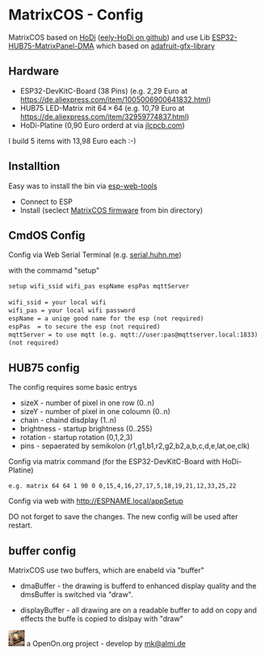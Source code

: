 
# MatrixCOS - Config


MatrixCOS based on <a href='https://eely.eu/'>HoDi</a> (<a href='https://github.com/JPlenert/eely-hodi'>eely-HoDi on github</a>)
and use Lib <a href='https://github.com/mrcodetastic/ESP32-HUB75-MatrixPanel-DMA'>ESP32-HUB75-MatrixPanel-DMA</a>
which based on <a href='https://github.com/adafruit/Adafruit-GFX-Library'>adafruit-gfx-library</a>

## Hardware

- ESP32-DevKitC-Board (38 Pins) (e.g. 2,29 Euro at https://de.aliexpress.com/item/1005006900641832.html)
- HUB75 LED-Matrix mit 64 × 64 (e.g.  10,79 Euro at https://de.aliexpress.com/item/32959774837.html)
- <a hrefg='https://github.com/JPlenert/eely-hodi/tree/main/eely-hodi-pcb/HoDi11P4_V.08.zip'>HoDi-Platine</a> (0,90 Euro orderd at via <a href='https://jlcpcb.com/'>jlcpcb.com</a>)

I build 5 items with 13,98 Euro each :-)

## Installtion

Easy was to install the bin via <a href='https://web.esphome.io/'>esp-web-tools</a>
- Connect to ESP
- Install (seclect <a href='../bin/'>MatrixCOS firmware</a> from bin directory)

## CmdOS Config 

Config via Web Serial Terminal (e.g. <a href='https://serial.huhn.me/'>serial.huhn.me</a>)

with the commamd "setup"

	setup wifi_ssid wifi_pas espName espPas mqttServer
	
	wifi_ssid = your local wifi 
	wifi_pas = your local wifi password 	
    espName = a uniqe good name for the esp (not required)
    espPas	= to secure the esp (not required)
	mqttServer = to use mqtt (e.g. mqtt://user:pas@mqttserver.local:1833) (not required)
	
	
## HUB75 config
The config requires some basic entrys
- sizeX - number of pixel in one row (0..n)
- sizeY - number of pixel in one coloumn (0..n)
- chain - chaind disdplay (1..n)
- brightness - startup brightness (0..255)
- rotation - startup rotation (0,1,2,3)
- pins  - sepaerated by semikolon (r1,g1,b1,r2,g2,b2,a,b,c,d,e,lat,oe,clk)

Config via matrix command (for the ESP32-DevKitC-Board with HoDi-Platine)

	e.g. matrix 64 64 1 90 0 0,15,4,16,27,17,5,18,19,21,12,33,25,22
	
Config via web with 
	http://ESPNAME.local/appSetup
	
DO not forget to save the changes. 
The new config will be used after restart. 

	
## buffer config
MatrixCOS use two buffers, which are enabeld via "buffer"

- dmaBuffer - the drawing is bufferd to enhanced display quality 
and the dmsBuffer is switched via "draw".

- displayBuffer - all drawing are on a readable buffer to add on copy and effects 
the buffe is copied to dislpay with "draw"

 
![LOGO](../images/Hub75_logo_32x32.gif) a OpenOn.org project - develop by mk@almi.de 